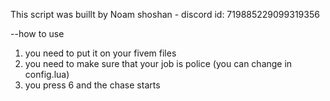 This script was buillt by Noam shoshan - 
discord id: 719885229099319356

--how to use
1. you need to put it on your fivem files
2. you need to make sure that your job is police (you can change in config.lua)
3. you press 6 and the chase starts
